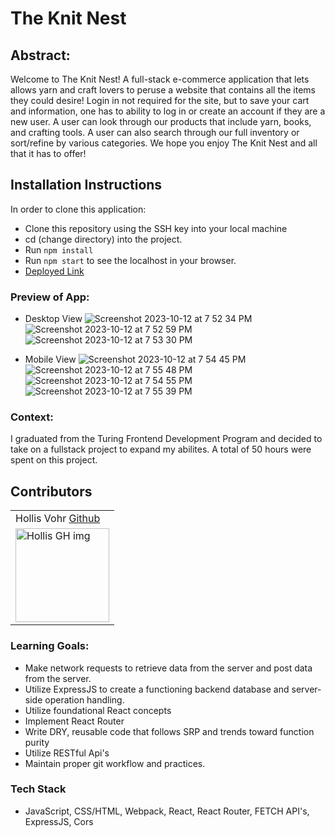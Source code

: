 # The Knit Nest

## Abstract: 
Welcome to The Knit Nest! A full-stack e-commerce application that lets allows yarn and craft lovers to peruse a website that contains all the items they could desire! Login in not required for the site, but to save your cart and information, one has to ability to log in or create an account if they are a new user. A user can look through our products that include yarn, books, and crafting tools. A user can also search through our full inventory or sort/refine by various categories. We hope you enjoy The Knit Nest and all that it has to offer!

## Installation Instructions
In order to clone this application:
- Clone this repository using the SSH key into your local machine
- cd (change directory) into the project.
- Run `npm install`
- Run `npm start` to see the localhost in your browser.
- [Deployed Link](https://the-knit-nest.vercel.app/)

### Preview of App:
- Desktop View
![Screenshot 2023-10-12 at 7 52 34 PM](https://user-images.githubusercontent.com/123392693/274772954-50f82e41-cffe-481b-a76d-55af75de1ce0.jpeg)
![Screenshot 2023-10-12 at 7 52 59 PM](https://user-images.githubusercontent.com/123392693/274772957-615eb6f3-57ff-40b7-801e-b861a1a57949.jpeg)
![Screenshot 2023-10-12 at 7 53 30 PM](https://user-images.githubusercontent.com/123392693/274772959-2b61142f-e78d-46fc-84b0-c02849c6fcad.jpeg)



- Mobile View
![Screenshot 2023-10-12 at 7 54 45 PM](https://user-images.githubusercontent.com/123392693/274773243-4b3544b9-4d67-4021-a528-3790c71db522.jpeg)
![Screenshot 2023-10-12 at 7 55 48 PM](https://user-images.githubusercontent.com/123392693/274773246-3cb1f332-0c64-4f0b-bc8e-abace55a908b.jpeg)
![Screenshot 2023-10-12 at 7 54 55 PM](https://user-images.githubusercontent.com/123392693/274773247-deb0a474-e3ea-4a09-8b1a-e01118cd14be.jpeg)
![Screenshot 2023-10-12 at 7 55 39 PM](https://user-images.githubusercontent.com/123392693/274773250-111930d0-93b4-419b-b98e-48d36d316386.jpeg)



### Context:
I graduated from the Turing Frontend Development Program and decided to take on a fullstack project to expand my abilites. A total of 50 hours were spent on this project.

## Contributors
<table>
     <tr>
        <td> Hollis Vohr <a href="https://github.com/hvohr">Github</td>
    </tr>
    <tr>
        <td><img src="https://avatars.githubusercontent.com/u/123392693?v=4" alt="Hollis GH img"
    width="150" height="auto" /></td>
</table>

### Learning Goals:
- Make network requests to retrieve data from the server and post data from the server.
- Utilize ExpressJS to create a functioning backend database and server-side operation handling.
- Utilize foundational React concepts
- Implement React Router
- Write DRY, reusable code that follows SRP and trends toward function purity
- Utilize RESTful Api's 
- Maintain proper git workflow and practices.

### Tech Stack
- JavaScript, CSS/HTML, Webpack, React, React Router, FETCH API's, ExpressJS, Cors